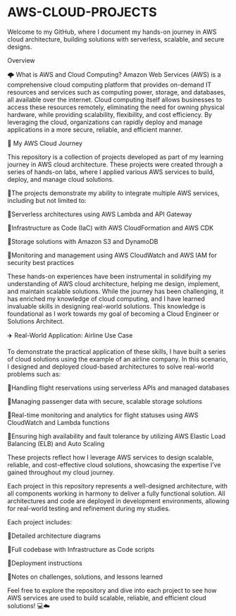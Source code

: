 # AWS-CLOUD-PROJECTS
Welcome to my GitHub, where I document my hands-on journey in AWS cloud architecture, building solutions with serverless, scalable, and secure designs.

Overview

🌩️ What is AWS and Cloud Computing?
Amazon Web Services (AWS) is a comprehensive cloud computing platform that provides on-demand IT resources and services such as computing power, storage, and databases, all available over the internet. Cloud computing itself allows businesses to access these resources remotely, eliminating the need for owning physical hardware, while providing scalability, flexibility, and cost efficiency. By leveraging the cloud, organizations can rapidly deploy and manage applications in a more secure, reliable, and efficient manner.

🚀 My AWS Cloud Journey

This repository is a collection of projects developed as part of my learning journey in AWS cloud architecture. These projects were created through a series of hands-on labs, where I applied various AWS services to build, deploy, and manage cloud solutions.

🔸The projects demonstrate my ability to integrate multiple AWS services, including but not limited to:

🔸Serverless architectures using AWS Lambda and API Gateway

🔸Infrastructure as Code (IaC) with AWS CloudFormation and AWS CDK

🔸Storage solutions with Amazon S3 and DynamoDB

🔸Monitoring and management using AWS CloudWatch and AWS IAM for security best practices

These hands-on experiences have been instrumental in solidifying my understanding of AWS cloud architecture, helping me design, implement, and maintain scalable solutions. While the journey has been challenging, it has enriched my knowledge of cloud computing, and I have learned invaluable skills in designing real-world solutions. This knowledge is foundational as I work towards my goal of becoming a Cloud Engineer or Solutions Architect.

✈️ Real-World Application: Airline Use Case

To demonstrate the practical application of these skills, I have built a series of cloud solutions using the example of an airline company. In this scenario, I designed and deployed cloud-based architectures to solve real-world problems such as:

🔹Handling flight reservations using serverless APIs and managed databases

🔹Managing passenger data with secure, scalable storage solutions

🔹Real-time monitoring and analytics for flight statuses using AWS CloudWatch and Lambda functions

🔹Ensuring high availability and fault tolerance by utilizing AWS Elastic Load Balancing (ELB) and Auto Scaling

These projects reflect how I leverage AWS services to design scalable, reliable, and cost-effective cloud solutions, showcasing the expertise I’ve gained throughout my cloud journey.


Each project in this repository represents a well-designed architecture, with all components working in harmony to deliver a fully functional solution. All architectures and code are deployed in development environments, allowing for real-world testing and refinement during my studies.


Each project includes:

🔘Detailed architecture diagrams

🔘Full codebase with Infrastructure as Code scripts

🔘Deployment instructions

🔘Notes on challenges, solutions, and lessons learned

Feel free to explore the repository and dive into each project to see how AWS services are used to build scalable, reliable, and efficient cloud solutions! 💻☁️

